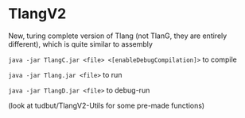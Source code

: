 # TlangV2
New, turing complete version of Tlang (not TlanG, they are entirely different), which is quite similar to assembly


`java -jar TlangC.jar <file> <[enableDebugCompilation]>`
  to compile

`java -jar Tlang.jar <file>`
  to run

`java -jar TlangD.jar <file>`
  to debug-run


(look at tudbut/TlangV2-Utils for some pre-made functions)
